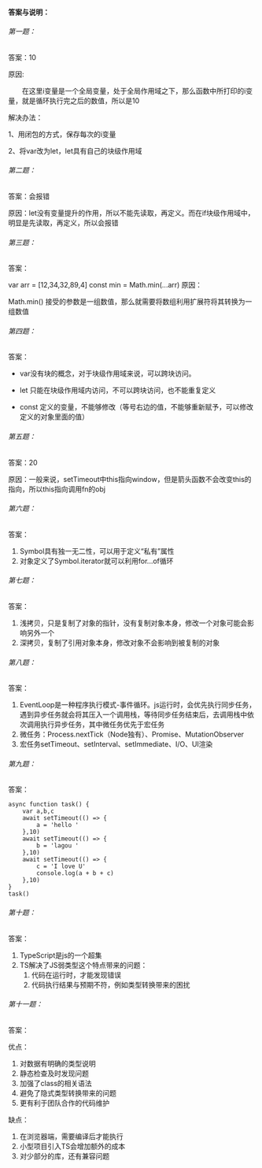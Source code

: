 #### 答案与说明：
###### 第一题：
答案：10

原因:

&emsp;&emsp;在这里i变量是一个全局变量，处于全局作用域之下，那么函数中所打印的i变量，就是循环执行完之后的数值，所以是10


解决办法：


1、用闭包的方式，保存每次的i变量


2、将var改为let，let具有自己的块级作用域

###### 第二题：
答案：会报错


原因：let没有变量提升的作用，所以不能先读取，再定义。而在if块级作用域中，明显是先读取，再定义，所以会报错

###### 第三题：
答案：


var arr = [12,34,32,89,4]
const min = Math.min(...arr)
原因：


Math.min() 接受的参数是一组数值，那么就需要将数组利用扩展符将其转换为一组数值

###### 第四题：
答案：


- var没有块的概念，对于块级作用域来说，可以跨块访问。
    
    
- let 只能在块级作用域内访问，不可以跨块访问，也不能重复定义
    
    
- const 定义的变量，不能够修改（等号右边的值，不能够重新赋予，可以修改定义的对象里面的值）

###### 第五题：
答案：20


原因：一般来说，setTimeout中this指向window，但是箭头函数不会改变this的指向，所以this指向调用fn的obj

###### 第六题：
答案：


1. Symbol具有独一无二性，可以用于定义“私有”属性
1. 对象定义了Symbol.iterator就可以利用for...of循环

###### 第七题：
答案：

1. 浅拷贝，只是复制了对象的指针，没有复制对象本身，修改一个对象可能会影响另外一个
1. 深拷贝，复制了引用对象本身，修改对象不会影响到被复制的对象

###### 第八题：
答案：

1. EventLoop是一种程序执行模式-事件循环。js运行时，会优先执行同步任务，遇到异步任务就会将其压入一个调用栈，等待同步任务结束后，去调用栈中依次调用执行异步任务，其中微任务优先于宏任务
1. 微任务：Process.nextTick（Node独有）、Promise、MutationObserver
1. 宏任务setTimeout、setInterval、setImmediate、I/O、UI渲染

###### 第九题：
答案：

```
async function task() {
    var a,b,c
    await setTimeout(() => {
        a = 'hello '
    },10)
    await setTimeout(() => {
        b = 'lagou '
    },10)
    await setTimeout(() => {
        c = 'I love U'
        console.log(a + b + c)
    },10)
}
task()
```


###### 第十题：
答案：
1. TypeScript是js的一个超集
2. TS解决了JS弱类型这个特点带来的问题：
    1. 代码在运行时，才能发现错误
    2. 代码执行结果与预期不符，例如类型转换带来的困扰
 
######  第十一题：
答案：


优点：

1. 对数据有明确的类型说明
1. 静态检查及时发现问题
1. 加强了class的相关语法
1. 避免了隐式类型转换带来的问题
1. 更有利于团队合作的代码维护


缺点：


1. 在浏览器端，需要编译后才能执行
1. 小型项目引入TS会增加额外的成本
1. 对少部分的库，还有兼容问题